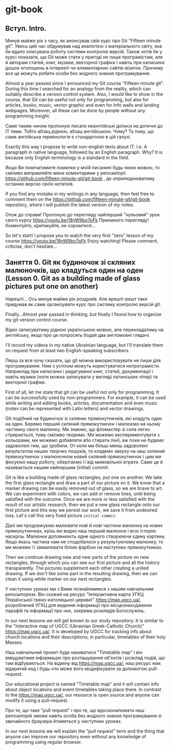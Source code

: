 # git-book

## Вступ. Intro.

Минув майже рік з часу, як анонсував свій курс про Git "Fifteen minute git".
Увесь цей час обдумував над аналогією з матеріального світу,
яка би вдало описувала роботу системи контролю версій.
Також хотів би у курсі показати, що Git може стати у пригоді не лише програмістам,
але й авторам статей, книг, музики, векторної графіки і навіть при 
написанні дошок оголошень в інтернеті чи елементарних сайтів-візиток.
Причому все це можуть робити особи без жодного знання програмування.

Almost a year passed since I announced my Git course "Fifteen minute git".
During this time I searched for an analogy from the reality,
which can suitably describe a version control system.
Also, I would like to show in the course, that Git can be useful not only for
programming, but also for articles, books, music, vector graphic and even
for Info walls and landing webpages.
Moreover, all these can be done by people without any programming insight.

Саме таким чином пропоную писати неанглійські дописи на дотичні до IT теми. 
Тобто абзац рідною, абзац англійською. Чому? Та тому, що саме англійська 
термінологія є стандартною в цій галузі.

Exactly this way I propose to write non-english texts about IT.
I.e. A paragraph in native language, followed by an English paragraph.
Why? It is because only English terminology is a standard in the field.

Якщо Ви помічатимите помилки у моїй писанині будь-якою мовою, то сміливо 
виправляйте мене коментарями у репозиторії https://github.com/fifteen-minute-git/git-book ,
де оприлюднюватиму останню версію своїх нотатків.

If you find any mistake in my writings in any language, then
feel free to comment them on the https://github.com/fifteen-minute-git/git-book
repository, where I will publish the latest version of my notes.

Отож до справи! Пропоную до перегляду найперший "нульовий" урок 
свого курсу https://youtu.be/18nW9bo7pFk 
Приємного перегляду! Коментуйте, критикуйте, не соромтеся...

So let's start! I propose you to watch the very first "zero" lesson of
my course https://youtu.be/18nW9bo7pFk
Enjoy watching! Please comment, criticise, don't hesitate...

## Заняття 0. Git як будиночок зі скляних малюночків, що кладуться один на оден (Lesson 0. Git as a building made of glass pictures put one on another)
Нарешті... Ось минув майже рік роздумів. 
Але врешті-решт таки придумав як саме організувати курс про систему контролю версій git.

Finally...Almost year passed in thinking, but finally I found how to organize my git version control course. 

Відео записуватиму рідною українською мовою, але перекладатиму на англійську, якщо про це попросять бодай два англомовні глядачі.

I'll record my videos in my native Ukrainian language, but I'll translate them on request from at least two English-speaking subscribers.

Перш за все хочу сказати, що git можна використовувати не лише для програмування.
Ним з успіхом можуть користуватися непрограмісти. Наприклад при написанні і редагуванні книг, статей, документації і навіть музики (ноти можна записувати у вигляді латинських літер) та векторної графіки.

First of all, let me state that git can be useful not only for programming.
It can be successfully used by non-programmers. For example, it can be used while writing and editing books, articles, documentation and even music (notes can be represented with Latin letters) and vector drawings.

Git подібний на будиночок зі скляних прямокутничків, які кладуть один на оден.
Беремо перший скляний прямокутничок і малюємо на ньому частинку свого малюнку.
Ми знаємо, що фломастер зі скла легко стрирається, тому сміливо творимо. 
Ми можемо експериментувати з кольорами, ми можемо добавляти або стирати лінії, аж поки не будемо задоволені тим, що зробили.
От коли ми більш-менш задоволені результатом наших творчих пошуків, то кладемо зверху на наш скляний прямокутничок з малюночком 
новий скляний прямокутничок і цим ми фіксуємо нашу роботу, оберігаємо її від мимовільної втрати. 
Саме це й називається нашим найпершим (initial) commit.

Git is like a building made of glass rectangles, put one on another.
We take the first glass rectangle and draw a part of our picture on it.
We know that a marker drawing can be easily removed out of glass, so we are brave to art.
We can experiment with colors, we can add or remove lines, until being satisfied with the outcome.
Once we are more or less satisfied with the result of our artistic research, then we put a new glass rectangle onto our
first picture and this way we persist our work, we save it from undesired loss.
Let's call this very fixed picture `initial commit`.

Далі ми продовжуємо малювати нові й нові частини малюнка на нових прямокутничках, крізь які видно наш перший малюнок і всю історію наскрізь.
Малюнки доповнюють одне одного створюючи єдину картину. 
Якщо якась частина нам не сподобалося у результуючому малюнку, то ми можемо її замалювати білою фарбою на наступних прямокутниках.

Then we continue drawing new and new parts of the picture on new rectangles, through which you can see our first picture 
and all the history transparently.
The pictures supplement each other creating a united drawing. 
If we don't like some part in the resulting drawing, then we can clean it using white marker on our next rectangles.

У наступних уроках ми з Вами познайомимся з нашим навчальним репозиторієм. 
Він схожий на ресурс "Інтерактивна карта УГКЦ (Української греко-католицької церкви)" https://map.ugcc.ua/, розроблений УГКЦ для ведення інформації про місцезнаходження парафій та
інформації про них, зокрема розкладів Богослужінь. 

In our next lessons we will get known to our study repository.
It is similar to the "Interactive map of UGCC (Ukrainian Greek-Catholic Church)" https://map.ugcc.ua/. It is developed by UGCC for tracking info about church locations and their descriptions, in particular, timetables of their holy Masses.

Наш навчальний проект буде називатися "Timetable map" і він вміщуватиме інформацію про розташування 
об'єктів і розклад подій, що там відбуваються. На відміну від https://map.ugcc.ua/, наш ресурс
має відкритий код і будь-хто може його модифікувати за допомогою pull-request.

Our educational project is named "Timetable map" and it will contain info about object locations and event timetables taking place there.
In contrast to the https://map.ugcc.ua/, our resource is open source and anyone can modify it using a pull-request.

Про те, що таке "pull request" і про те, що вдосконалювати наш репозиторій зможе навіть особа без
жодного знання програмування зі звичайного браузера йтиметься у наступних уроках.

In our next lessons we will explain the "pull request" term and the thing that anyone can improve our repository even
without any knowledge of programming using regular browser.
